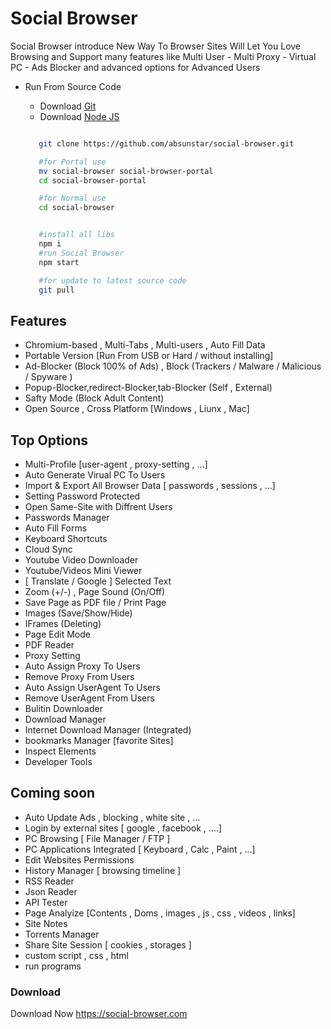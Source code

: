 # Social Browser

Social Browser introduce New Way To Browser Sites Will Let You Love Browsing and Support many features like Multi User - Multi Proxy - Virtual PC - Ads Blocker and advanced options for Advanced Users

- Run From Source Code
     <ul>
      <li>Download <a href="https://git-scm.com/" target="_blank">Git</a></li>
      <li>Download <a href="https://nodejs.org/" target="_blank">Node JS</a></li>
    </ul>

  ```bash

     git clone https://github.com/absunstar/social-browser.git

     #for Portal use
     mv social-browser social-browser-portal
     cd social-browser-portal

     #for Normal use
     cd social-browser


     #install all libs
     npm i
     #run Social Browser
     npm start

     #for update to latest source code
     git pull

  ```

## Features

- Chromium-based , Multi-Tabs , Multi-users , Auto Fill Data
- Portable Version [Run From USB or Hard / without installing]
- Ad-Blocker (Block 100% of Ads) , Block (Trackers / Malware / Malicious / Spyware )
- Popup-Blocker,redirect-Blocker,tab-Blocker (Self , External)
- Safty Mode (Block Adult Content)
- Open Source , Cross Platform [Windows , Liunx , Mac]

## Top Options

- Multi-Profile [user-agent , proxy-setting , ...]
- Auto Generate Virual PC To Users
- Import & Export All Browser Data [ passwords , sessions , ...]
- Setting Password Protected
- Open Same-Site with Diffrent Users
- Passwords Manager
- Auto Fill Forms
- Keyboard Shortcuts
- Cloud Sync
- Youtube Video Downloader
- Youtube/Videos Mini Viewer
- [ Translate / Google ] Selected Text
- Zoom (+/-) , Page Sound (On/Off)
- Save Page as PDF file / Print Page
- Images (Save/Show/Hide)
- IFrames (Deleting)
- Page Edit Mode
- PDF Reader
- Proxy Setting
- Auto Assign Proxy To Users
- Remove Proxy From Users
- Auto Assign UserAgent To Users
- Remove UserAgent From Users
- Bulitin Downloader
- Download Manager
- Internet Download Manager (Integrated)
- bookmarks Manager [favorite Sites]
- Inspect Elements
- Developer Tools

## Coming soon

- Auto Update Ads , blocking , white site , ...
- Login by external sites [ google , facebook , ....]
- PC Browsing [ File Manager / FTP ]
- PC Applications Integrated [ Keyboard , Calc , Paint , ...]
- Edit Websites Permissions
- History Manager [ browsing timeline ]
- RSS Reader
- Json Reader
- API Tester
- Page Analyize [Contents , Doms , images , js , css , videos , links]
- Site Notes
- Torrents Manager
- Share Site Session [ cookies , storages ]
- custom script , css , html
- run programs

### Download

Download Now https://social-browser.com
